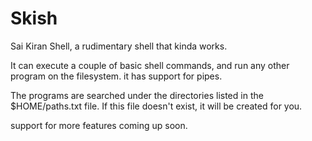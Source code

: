 # Skish
Sai Kiran Shell, a rudimentary shell that kinda works.

It can execute a couple of basic shell commands, and run any other program on the filesystem.
it has support for pipes.

The programs are searched under the directories listed in the $HOME/paths.txt file.
If this file doesn't exist, it will be created for you.

support for more features coming up soon.
